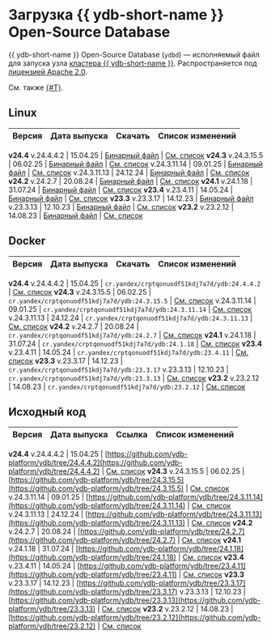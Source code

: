 # Загрузка {{ ydb-short-name }} Open-Source Database

{{ ydb-short-name }} Open-Source Database (`ydbd`) — исполняемый файл для запуска узла [кластера {{ ydb-short-name }}](../concepts/glossary.md#cluster). Распространяется под [лицензией Apache 2.0](https://github.com/ydb-platform/ydb/blob/main/LICENSE).

См. также [{#T}](ydb-enterprise-server.md).

## Linux

Версия |  Дата выпуска | Скачать | Список изменений
:--- | :--- | :--- | :---
**v24.4**
v.24.4.4.2   | 15.04.25 | [Бинарный файл](https://binaries.ydb.tech/release/24.4.4.2/ydbd-24.4.4.2-linux-amd64.tar.gz) | [См. список](../../../changelog-server.md#24-4-4-2)
**v24.3**
v.24.3.15.5   | 06.02.25 | [Бинарный файл](https://binaries.ydb.tech/release/24.3.15.5/ydbd-24.3.15.5-linux-amd64.tar.gz) | [См. список](../../../changelog-server.md#24-3-15-5)
v.24.3.11.14  | 09.01.25 | [Бинарный файл](https://binaries.ydb.tech/release/24.3.11.14/ydbd-24.3.11.14-linux-amd64.tar.gz) | [См. список](../../../changelog-server.md#24-3-11-14)
v.24.3.11.13  | 24.12.24 | [Бинарный файл](https://binaries.ydb.tech/release/24.3.11.13/ydbd-24.3.11.13-linux-amd64.tar.gz) | [См. список](../../../changelog-server.md#24-3-11-13)
**v24.2**
v.24.2.7  | 20.08.24 | [Бинарный файл](https://binaries.ydb.tech/release/24.2.7/ydbd-24.2.7-linux-amd64.tar.gz) | [См. список](../../../changelog-server.md#24-2)
**v24.1**
v.24.1.18 | 31.07.24 | [Бинарный файл](https://binaries.ydb.tech/release/24.1.18/ydbd-24.1.18-linux-amd64.tar.gz) | [См. список](../../../changelog-server.md#24-1)
**v23.4**
v.23.4.11 | 14.05.24 | [Бинарный файл](https://binaries.ydb.tech/release/23.4.11/ydbd-23.4.11-linux-amd64.tar.gz) | [См. список](../../../changelog-server.md#23-4)
**v23.3**
v.23.3.17 | 14.12.23 | [Бинарный файл](https://binaries.ydb.tech/release/23.3.17/ydbd-23.3.17-linux-amd64.tar.gz)
v.23.3.13 | 12.10.23 | [Бинарный файл](https://binaries.ydb.tech/release/23.3.13/ydbd-23.3.13-linux-amd64.tar.gz) | [См. список](../../../changelog-server.md#23-3)
**v23.2**
v.23.2.12 | 14.08.23 | [Бинарный файл](https://binaries.ydb.tech/release/23.2.12/ydbd-23.2.12-linux-amd64.tar.gz) | [См. список](../../../changelog-server.md#23-2)

## Docker

Версия |  Дата выпуска | Скачать | Список изменений
:--- | :--- | :--- | :---
**v24.4**
v.24.4.4.2  | 15.04.25 | `cr.yandex/crptqonuodf51kdj7a7d/ydb:24.4.4.2` | [См. список](../../../changelog-server.md#24-4-4-2)
**v24.3**
v.24.3.15.5  | 06.02.25 | `cr.yandex/crptqonuodf51kdj7a7d/ydb:24.3.15.5` | [См. список](../../../changelog-server.md#24-3-15-5)
v.24.3.11.14  | 09.01.25 | `cr.yandex/crptqonuodf51kdj7a7d/ydb:24.3.11.14` | [См. список](../../../changelog-server.md#24-3-11-14)
v.24.3.11.13  | 24.12.24 | `cr.yandex/crptqonuodf51kdj7a7d/ydb:24.3.11.13` | [См. список](../../../changelog-server.md#24-3-11-13)
**v24.2**
v.24.2.7  | 20.08.24 | `cr.yandex/crptqonuodf51kdj7a7d/ydb:24.2.7` | [См. список](../../../changelog-server.md#24-2)
**v24.1**
v.24.1.18 | 31.07.24 | `cr.yandex/crptqonuodf51kdj7a7d/ydb:24.1.18` | [См. список](../../../changelog-server.md#24-1)
**v23.4**
v.23.4.11 | 14.05.24 | `cr.yandex/crptqonuodf51kdj7a7d/ydb:23.4.11` | [См. список](../../../changelog-server.md#23-4)
**v23.3**
v.23.3.17 | 14.12.23 | `cr.yandex/crptqonuodf51kdj7a7d/ydb:23.3.17`
v.23.3.13 | 12.10.23 | `cr.yandex/crptqonuodf51kdj7a7d/ydb:23.3.13` | [См. список](../../../changelog-server.md#23-3)
**v23.2**
v.23.2.12 | 14.08.23 | `cr.yandex/crptqonuodf51kdj7a7d/ydb:23.2.12` | [См. список](../../../changelog-server.md#23-2)

## Исходный код

Версия |  Дата выпуска | Ссылка | Список изменений
:--- | :--- | :--- | :---
**v24.4**
v.24.4.4.2  | 15.04.25 | [https://github.com/ydb-platform/ydb/tree/24.4.4.2](https://github.com/ydb-platform/ydb/tree/24.4.4.2) | [См. список](../../../changelog-server.md#24-4-4-2)
**v24.3**
v.24.3.15.5  | 06.02.25 | [https://github.com/ydb-platform/ydb/tree/24.3.15.5](https://github.com/ydb-platform/ydb/tree/24.3.15.5) | [См. список](../../../changelog-server.md#24-3-15-5)
v.24.3.11.14  | 09.01.25 | [https://github.com/ydb-platform/ydb/tree/24.3.11.14](https://github.com/ydb-platform/ydb/tree/24.3.11.14) | [См. список](../../../changelog-server.md#24-3-11-14)
v.24.3.11.13  | 24.12.24 | [https://github.com/ydb-platform/ydb/tree/24.3.11.13](https://github.com/ydb-platform/ydb/tree/24.3.11.13) | [См. список](../../../changelog-server.md#24-3-11-13)
**v24.2**
v.24.2.7 | 20.08.24 | [https://github.com/ydb-platform/ydb/tree/24.2.7](https://github.com/ydb-platform/ydb/tree/24.2.7) | [См. список](../../../changelog-server.md#24-2)
**v24.1**
v.24.1.18 | 31.07.24 | [https://github.com/ydb-platform/ydb/tree/24.1.18](https://github.com/ydb-platform/ydb/tree/24.1.18) | [См. список](../../../changelog-server.md#24-1)
**v23.4**
v.23.4.11 | 14.05.24 | [https://github.com/ydb-platform/ydb/tree/23.4.11](https://github.com/ydb-platform/ydb/tree/23.4.11) | [См. список](../../../changelog-server.md#23-4)
**v23.3**
v.23.3.17 | 14.12.23 | [https://github.com/ydb-platform/ydb/tree/23.3.17](https://github.com/ydb-platform/ydb/tree/23.3.17)
v.23.3.13 | 12.10.23 | [https://github.com/ydb-platform/ydb/tree/23.3.13](https://github.com/ydb-platform/ydb/tree/23.3.13) | [См. список](../../../changelog-server.md#23-3)
**v23.2**
v.23.2.12 | 14.08.23 | [https://github.com/ydb-platform/ydb/tree/23.2.12](https://github.com/ydb-platform/ydb/tree/23.2.12) | [См. список](../../../changelog-server.md#23-2)